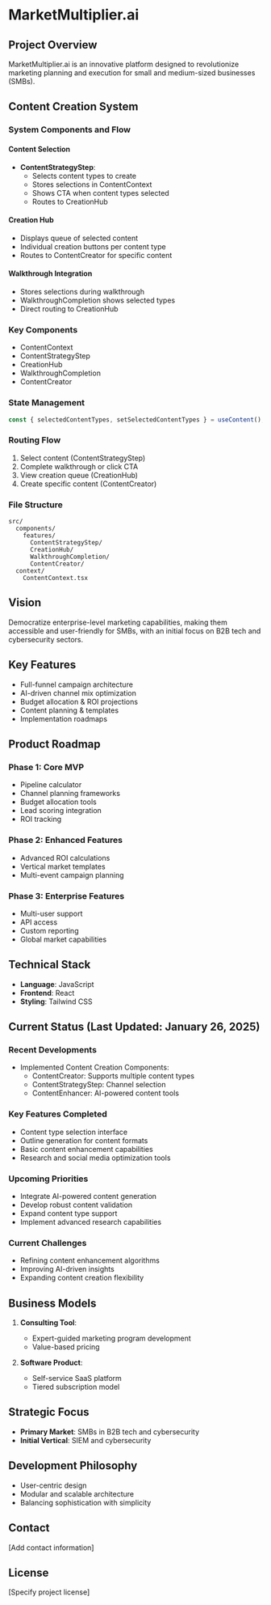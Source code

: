 # MarketMultiplier.ai

## Project Overview

MarketMultiplier.ai is an innovative platform designed to revolutionize marketing planning and execution for small and medium-sized businesses (SMBs).

## Content Creation System

### System Components and Flow

#### Content Selection
- **ContentStrategyStep**: 
  - Selects content types to create
  - Stores selections in ContentContext
  - Shows CTA when content types selected
  - Routes to CreationHub

#### Creation Hub
- Displays queue of selected content
- Individual creation buttons per content type
- Routes to ContentCreator for specific content

#### Walkthrough Integration
- Stores selections during walkthrough
- WalkthroughCompletion shows selected types
- Direct routing to CreationHub

### Key Components
- ContentContext
- ContentStrategyStep
- CreationHub
- WalkthroughCompletion
- ContentCreator

### State Management
```typescript
const { selectedContentTypes, setSelectedContentTypes } = useContent();
```

### Routing Flow
1. Select content (ContentStrategyStep)
2. Complete walkthrough or click CTA
3. View creation queue (CreationHub)
4. Create specific content (ContentCreator)

### File Structure
```
src/
  components/
    features/
      ContentStrategyStep/
      CreationHub/
      WalkthroughCompletion/
      ContentCreator/
  context/
    ContentContext.tsx
```

## Vision

Democratize enterprise-level marketing capabilities, making them accessible and user-friendly for SMBs, with an initial focus on B2B tech and cybersecurity sectors.

## Key Features

- Full-funnel campaign architecture
- AI-driven channel mix optimization
- Budget allocation & ROI projections
- Content planning & templates
- Implementation roadmaps

## Product Roadmap

### Phase 1: Core MVP
- Pipeline calculator
- Channel planning frameworks
- Budget allocation tools
- Lead scoring integration
- ROI tracking

### Phase 2: Enhanced Features
- Advanced ROI calculations
- Vertical market templates
- Multi-event campaign planning

### Phase 3: Enterprise Features
- Multi-user support
- API access
- Custom reporting
- Global market capabilities

## Technical Stack

- **Language**: JavaScript
- **Frontend**: React
- **Styling**: Tailwind CSS

## Current Status (Last Updated: January 26, 2025)

### Recent Developments
- Implemented Content Creation Components:
  - ContentCreator: Supports multiple content types
  - ContentStrategyStep: Channel selection
  - ContentEnhancer: AI-powered content tools

### Key Features Completed
- Content type selection interface
- Outline generation for content formats
- Basic content enhancement capabilities
- Research and social media optimization tools

### Upcoming Priorities
- Integrate AI-powered content generation
- Develop robust content validation
- Expand content type support
- Implement advanced research capabilities

### Current Challenges
- Refining content enhancement algorithms
- Improving AI-driven insights
- Expanding content creation flexibility

## Business Models

1. **Consulting Tool**: 
   - Expert-guided marketing program development
   - Value-based pricing

2. **Software Product**:
   - Self-service SaaS platform
   - Tiered subscription model

## Strategic Focus

- **Primary Market**: SMBs in B2B tech and cybersecurity
- **Initial Vertical**: SIEM and cybersecurity

## Development Philosophy

- User-centric design
- Modular and scalable architecture
- Balancing sophistication with simplicity

## Contact

[Add contact information]

## License

[Specify project license]